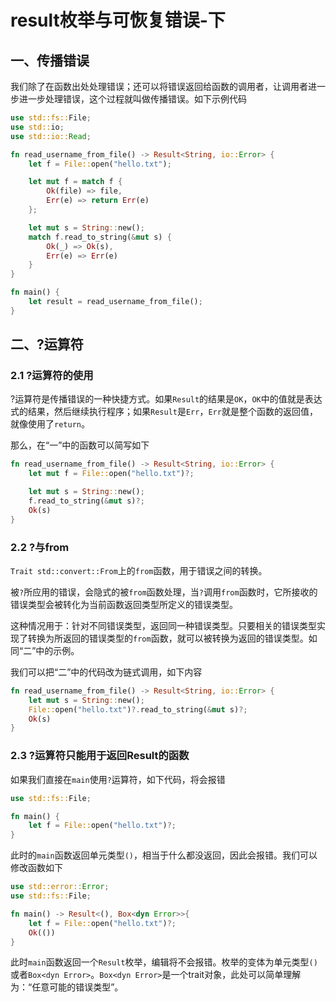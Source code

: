 # result枚举与可恢复错误-下

## 一、传播错误

我们除了在函数出处处理错误；还可以将错误返回给函数的调用者，让调用者进一步进一步处理错误，这个过程就叫做传播错误。如下示例代码

```Rust
use std::fs::File;
use std::io;
use std::io::Read;

fn read_username_from_file() -> Result<String, io::Error> {
    let f = File::open("hello.txt");

    let mut f = match f {
        Ok(file) => file,
        Err(e) => return Err(e)
    };

    let mut s = String::new();
    match f.read_to_string(&mut s) {
        Ok(_) => Ok(s),
        Err(e) => Err(e)
    }
}

fn main() {
    let result = read_username_from_file();
}
```

## 二、?运算符

### 2.1 ?运算符的使用

?运算符是传播错误的一种快捷方式。如果`Result`的结果是`OK`，`OK`中的值就是表达式的结果，然后继续执行程序；如果`Result`是`Err`，`Err`就是整个函数的返回值，就像使用了`return`。

那么，在“一”中的函数可以简写如下

```rust
fn read_username_from_file() -> Result<String, io::Error> {
    let mut f = File::open("hello.txt")?;

    let mut s = String::new();
    f.read_to_string(&mut s)?;
    Ok(s)
}
```

### 2.2 ?与from

`Trait std::convert::From`上的`from`函数，用于错误之间的转换。

被`?`所应用的错误，会隐式的被`from`函数处理，当`?`调用`from`函数时，它所接收的错误类型会被转化为当前函数返回类型所定义的错误类型。

这种情况用于：针对不同错误类型，返回同一种错误类型。只要相关的错误类型实现了转换为所返回的错误类型的`from`函数，就可以被转换为返回的错误类型。如同“二”中的示例。

我们可以把“二”中的代码改为链式调用，如下内容

```Rust
fn read_username_from_file() -> Result<String, io::Error> {
    let mut s = String::new();
    File::open("hello.txt")?.read_to_string(&mut s)?;
    Ok(s)
}
```

### 2.3 ?运算符只能用于返回Result的函数

如果我们直接在`main`使用`?`运算符，如下代码，将会报错

```Rust
use std::fs::File;

fn main() {
    let f = File::open("hello.txt")?;
}
```

此时的`main`函数返回单元类型`()`，相当于什么都没返回，因此会报错。我们可以修改函数如下

```rust
use std::error::Error;
use std::fs::File;

fn main() -> Result<(), Box<dyn Error>>{
    let f = File::open("hello.txt")?;
    Ok(())
}
```

此时`main`函数返回一个`Result`枚举，编辑将不会报错。枚举的变体为单元类型`()`或者`Box<dyn Error>`。`Box<dyn Error>`是一个trait对象，此处可以简单理解为：“任意可能的错误类型”。
